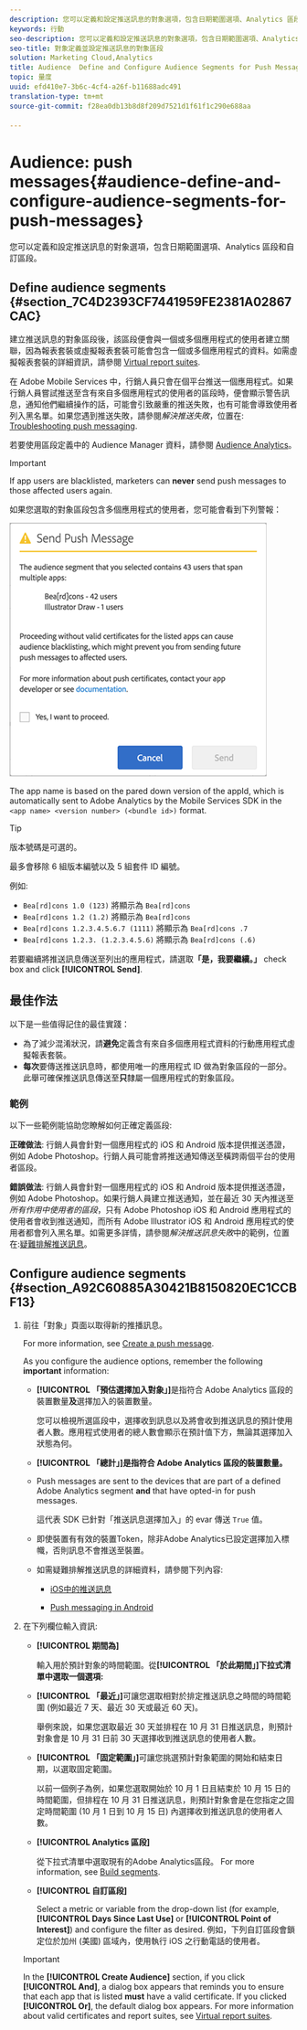 ```yaml
---
description: 您可以定義和設定推送訊息的對象選項，包含日期範圍選項、Analytics 區段和自訂區段。
keywords: 行動
seo-description: 您可以定義和設定推送訊息的對象選項，包含日期範圍選項、Analytics 區段和自訂區段。
seo-title: 對象定義並設定推送訊息的對象區段
solution: Marketing Cloud,Analytics
title: Audience  Define and Configure Audience Segments for Push Messages
topic: 量度
uuid: efd410e7-3b6c-4cf4-a26f-b11688adc491
translation-type: tm+mt
source-git-commit: f28ea0db13b8d8f209d7521d1f61f1c290e688aa

---
```



# Audience: push messages{#audience-define-and-configure-audience-segments-for-push-messages}

您可以定義和設定推送訊息的對象選項，包含日期範圍選項、Analytics 區段和自訂區段。

## Define audience segments {#section_7C4D2393CF7441959FE2381A02867CAC}

建立推送訊息的對象區段後，該區段便會與一個或多個應用程式的使用者建立關聯，因為報表套裝或虛擬報表套裝可能會包含一個或多個應用程式的資料。如需虛擬報表套裝的詳細資訊，請參閱 [Virtual report suites](/help/using/manage-apps/c-mob-vrs.md).

在 Adobe Mobile Services 中，行銷人員只會在個平台推送一個應用程式。如果行銷人員嘗試推送至含有來自多個應用程式的使用者的區段時，便會顯示警告訊息，通知他們繼續操作的話，可能會引致嚴重的推送失敗，也有可能會導致使用者列入黑名單。如果您遇到推送失敗，請參閱&#x200B;*解決推送失敗*，位置在: [Troubleshooting push messaging](/help/using/in-app-messaging/t-create-push-message/c-schedule-push-message.md).

若要使用區段定義中的 Audience Manager 資料，請參閱 [Audience Analytics](https://docs-author-stg.corp.adobe.com/content/help/en/analytics/integration/audience-analytics/mc-audiences-aam.html)。

>[!IMPORTANT]
>
>If app users are blacklisted, marketers can **never** send push messages to those affected users again.

如果您選取的對象區段包含多個應用程式的使用者，您可能會看到下列警報：

![multiple app name](assets/multiple_appname.png)

The app name is based on the pared down version of the appId, which is automatically sent to Adobe Analytics by the Mobile Services SDK in the `<app name> <version number> (<bundle id>)` format.

>[!TIP]
>
>版本號碼是可選的。

最多會移除 6 組版本編號以及 5 組套件 ID 編號。

例如:

* `Bea[rd]cons 1.0 (123)` 將顯示為 `Bea[rd]cons`
* `Bea[rd]cons 1.2 (1.2)` 將顯示為 `Bea[rd]cons`
* `Bea[rd]cons 1.2.3.4.5.6.7 (1111)` 將顯示為 `Bea[rd]cons .7`
* `Bea[rd]cons 1.2.3. (1.2.3.4.5.6)` 將顯示為 `Bea[rd]cons (.6)`

若要繼續將推送訊息傳送至列出的應用程式，請選取&#x200B;**「是，我要繼續。」** check box and click **[!UICONTROL Send]**.

## 最佳作法

以下是一些值得記住的最佳實踐：

* 為了減少混淆狀況，請&#x200B;**避免**&#x200B;定義含有來自多個應用程式資料的行動應用程式虛擬報表套裝。
* **每次**&#x200B;要傳送推送訊息時，都使用唯一的應用程式 ID 做為對象區段的一部分。此舉可確保推送訊息傳送至&#x200B;**只**&#x200B;隸屬一個應用程式的對象區段。

### 範例

以下一些範例能協助您瞭解如何正確定義區段:

**正確做法**: 行銷人員會針對一個應用程式的 iOS 和 Android 版本提供推送憑證，例如 Adobe Photoshop。行銷人員可能會將推送通知傳送至橫跨兩個平台的使用者區段。

**錯誤做法**: 行銷人員會針對一個應用程式的 iOS 和 Android 版本提供推送憑證，例如 Adobe Photoshop。如果行銷人員建立推送通知，並在最近 30 天內推送至&#x200B;*所有作用中使用者的區段*，只有 Adobe Photoshop iOS 和 Android 應用程式的使用者會收到推送通知，而所有 Adobe Illustrator iOS 和 Android 應用程式的使用者都會列入黑名單。如需更多詳情，請參閱&#x200B;*解決推送訊息失敗*&#x200B;中的範例，位置在:[疑難排解推送訊息](/help/using/in-app-messaging/t-create-push-message/c-troubleshooting-push-messaging.md)。

## Configure audience segments {#section_A92C60885A30421B8150820EC1CCBF13}

1. 前往「對象」頁面以取得新的推播訊息。

   For more information, see [Create a push message](/help/using/in-app-messaging/t-create-push-message/t-create-push-message.md).

   As you configure the audience options, remember the following **important** information:

   * **[!UICONTROL 「預估選擇加入對象」]**&#x200B;是指符合 Adobe Analytics 區段的裝置數量&#x200B;**及**&#x200B;選擇加入的裝置數量。

      您可以檢視所選區段中，選擇收到訊息以及將會收到推送訊息的預計使用者人數。應用程式使用者的總人數會顯示在預計值下方，無論其選擇加入狀態為何。

   * **[!UICONTROL 「總計」]是指符合 Adobe Analytics 區段的裝置數量。**

   * Push messages are sent to the devices that are part of a defined Adobe Analytics segment **and** that have opted-in for push messages.

      這代表 SDK 已針對「推送訊息選擇加入」的 evar 傳送 `True` 值。

   * 即使裝置有有效的裝置Token，除非Adobe Analytics已設定選擇加入標幟，否則訊息不會推送至裝置。

   * 如需疑難排解推送訊息的詳細資料，請參閱下列內容:

      * [iOS中的推送訊息](https://docs.adobe.com/content/help/en/mobile-services/ios/messaging-ios/push-messaging/push-messaging.html)

      * [Push messaging in Android](https://docs.adobe.com/content/help/en/mobile-services/android/messaging-android/push-messaging/push-messaging.html)

1. 在下列欄位輸入資訊:

   * **[!UICONTROL 期間為]**

      輸入用於預計對象的時間範圍。從&#x200B;**[!UICONTROL 「於此期間」]下拉式清單中選取一個選項:**

   * **[!UICONTROL 「最近」]**&#x200B;可讓您選取相對於排定推送訊息之時間的時間範圍 (例如最近 7 天、最近 30 天或最近 60 天)。

      舉例來說，如果您選取最近 30 天並排程在 10 月 31 日推送訊息，則預計對象會是 10 月 31 日前 30 天選擇收到推送訊息的使用者人數。

   * **[!UICONTROL 「固定範圍」]**&#x200B;可讓您挑選預計對象範圍的開始和結束日期，以選取固定範圍。

      以前一個例子為例，如果您選取開始於 10 月 1 日且結束於 10 月 15 日的時間範圍，但排程在 10 月 31 日推送訊息，則預計對象會是在您指定之固定時間範圍 (10 月 1 日到 10 月 15 日) 內選擇收到推送訊息的使用者人數。

   * **[!UICONTROL Analytics 區段]**

      從下拉式清單中選取現有的Adobe Analytics區段。 For more information, see [Build segments](https://docs.adobe.com/content/help/en/analytics/components/segmentation/segmentation-workflow/seg-build.html).

   * **[!UICONTROL 自訂區段]**

      Select a metric or variable from the drop-down list (for example, **[!UICONTROL Days Since Last Use]** or **[!UICONTROL Point of Interest]**) and configure the filter as desired. 例如，下列自訂區段會鎖定位於加州 (美國) 區域內，使用執行 iOS 之行動電話的使用者。
   >[!IMPORTANT]
   >
   >In the **[!UICONTROL Create Audience]** section, if you click **[!UICONTROL And]**, a dialog box appears that reminds you to ensure that each app that is listed **must** have a valid certificate. If you clicked **[!UICONTROL Or]**, the default dialog box appears. For more information about valid certificates and report suites, see [Virtual report suites](/help/using/manage-apps/c-mob-vrs.md).
